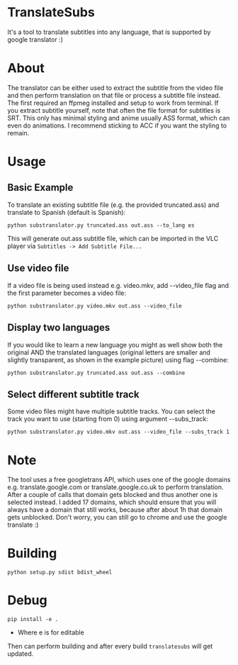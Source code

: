 # TranslateSubs
It's a tool to translate subtitles into any language, that is supported by google translator :)

# About

The translator can be either used to extract the subtitle from the video file and then perform translation on that file or process a subtitle file instead. The first required an ffpmeg installed and setup to work from terminal. If you extract subtitle yourself, note that often the file format for subtitles is SRT. This only has minimal styling and anime usually ASS format, which can even do animations. I recommend sticking to ACC if you want the styling to remain.

# Usage

## Basic Example

To translate an existing subtitle file (e.g. the provided truncated.ass) and translate to Spanish (default is Spanish):

`python substranslator.py truncated.ass out.ass --to_lang es`

This will generate out.ass subtitle file, which can be imported in the VLC player via `Subtitles -> Add Subtitle File...`

## Use video file

If a video file is being used instead e.g. video.mkv, add --video_file flag and the first parameter becomes a video file:

`python substranslator.py video.mkv out.ass --video_file`

## Display two languages

If you would like to learn a new language you might as well show both the original AND the translated languages (original letters are smaller and slightly transparent, as shown in the example picture) using flag --combine:

`python substranslator.py truncated.ass out.ass --combine`

## Select different subtitle track

Some video files might have multiple subtitle tracks. You can select the track you want to use (starting from 0) using argument --subs_track:

`python substranslator.py video.mkv out.ass --video_file --subs_track 1`

# Note

The tool uses a free googletrans API, which uses one of the google domains e.g. translate.google.com or translate.google.co.uk to perform translation. After a couple of calls that domain gets blocked and thus another one is selected instead. I added 17 domains, which should ensure that you will always have a domain that still works, because after about 1h that domain gets unblocked. Don't worry, you can still go to chrome and use the google translate :)

# Building

`python setup.py sdist bdist_wheel`

# Debug

`pip install -e .`

- Where e is for editable

Then can perform building and after every build `translatesubs` will get updated.